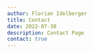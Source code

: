 ```yaml
---
author: Florian Idelberger
title: Contact
date: 2022-07-30
description: Contact Page
contact: true
---
```

